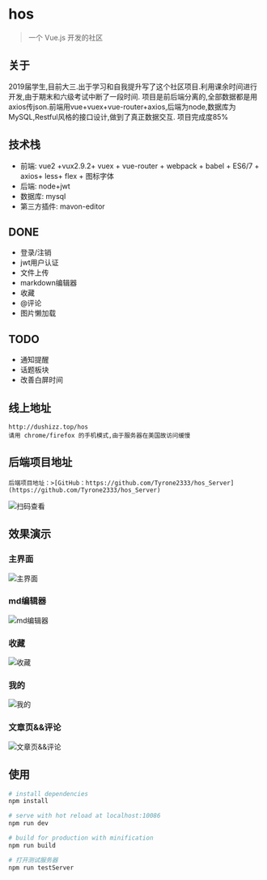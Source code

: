 # hos

> 一个 Vue.js 开发的社区
## 关于 ##
2019届学生,目前大三.出于学习和自我提升写了这个社区项目.利用课余时间进行开发,由于期末和六级考试中断了一段时间.
项目是前后端分离的,全部数据都是用axios传json.前端用vue+vuex+vue-router+axios,后端为node,数据库为MySQL,Restful风格的接口设计,做到了真正数据交互.
项目完成度85%


## 技术栈 ##
-	前端: vue2 +vux2.9.2+ vuex + vue-router + webpack + babel + ES6/7 + axios+ less+ flex + 图标字体 
-	后端: node+jwt
-	数据库: mysql
-	第三方插件: mavon-editor

## DONE ##
- 登录/注销
- jwt用户认证
- 文件上传
- markdown编辑器
- 收藏
- @评论
- 图片懒加载
## TODO ##
- 通知提醒
- 话题板块
- 改善白屏时间

## 线上地址 ##
    http://dushizz.top/hos
    请用 chrome/firefox 的手机模式,由于服务器在美国故访问缓慢

## 后端项目地址
    后端项目地址：>[GitHub：https://github.com/Tyrone2333/hos_Server](https://github.com/Tyrone2333/hos_Server)
    
![扫码查看](static/qr.png)

## 效果演示
### 主界面 ###
![主界面](static/screenshot_main.png)
### md编辑器 ###
![md编辑器](static/screenshot_editor.png)
### 收藏 ###
![收藏](static/screenshot_collect.png)
### 我的 ###
![我的](static/screenshot_me.png)
### 文章页&&评论 ###
![文章页&&评论](static/screenshot_article.png)


## 使用

``` bash
# install dependencies
npm install

# serve with hot reload at localhost:10086
npm run dev

# build for production with minification
npm run build

# 打开测试服务器
npm run testServer
```
